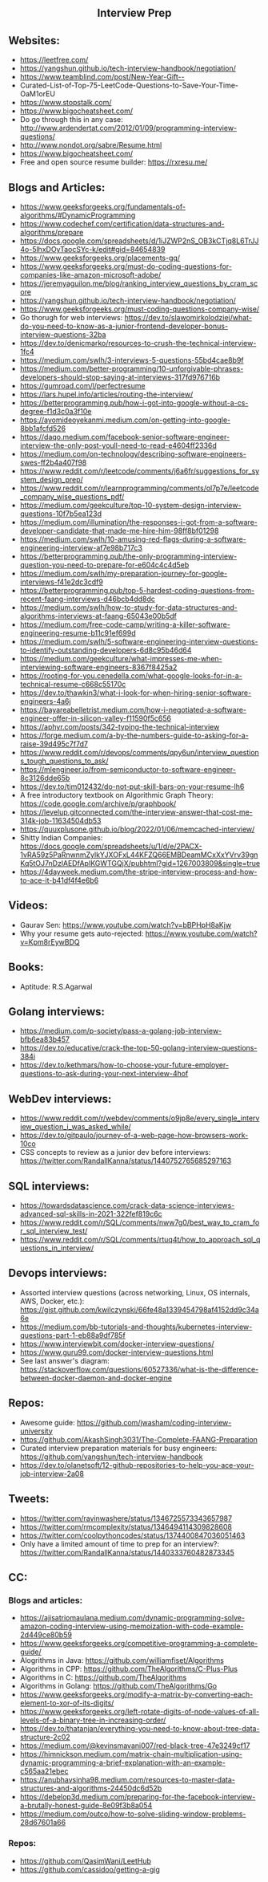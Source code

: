 <h2 align="center"> Interview Prep </h2>

## Websites:

- https://leetfree.com/
- https://yangshun.github.io/tech-interview-handbook/negotiation/
- https://www.teamblind.com/post/New-Year-Gift--
- Curated-List-of-Top-75-LeetCode-Questions-to-Save-Your-Time-OaM1orEU
- https://www.stopstalk.com/
- https://www.bigocheatsheet.com/
- Do go through this in any case: http://www.ardendertat.com/2012/01/09/programming-interview-questions/
- http://www.nondot.org/sabre/Resume.html
- https://www.bigocheatsheet.com/
- Free and open source resume builder: https://rxresu.me/

## Blogs and Articles:

- https://www.geeksforgeeks.org/fundamentals-of-algorithms/#DynamicProgramming
- https://www.codechef.com/certification/data-structures-and-algorithms/prepare
- https://docs.google.com/spreadsheets/d/1iJZWP2nS_OB3kCTjq8L6TrJJ4o-5lhxDOyTaocSYc-k/edit#gid=84654839
- https://www.geeksforgeeks.org/placements-gq/
- https://www.geeksforgeeks.org/must-do-coding-questions-for-companies-like-amazon-microsoft-adobe/
- https://jeremyaguilon.me/blog/ranking_interview_questions_by_cram_score
- https://yangshun.github.io/tech-interview-handbook/negotiation/
- https://www.geeksforgeeks.org/must-coding-questions-company-wise/
- Go thorugh for web interviews: https://dev.to/slawomirkolodziej/what-do-you-need-to-know-as-a-junior-frontend-developer-bonus-interview-questions-32ba
- https://dev.to/denicmarko/resources-to-crush-the-technical-interview-1fc4
- https://medium.com/swlh/3-interviews-5-questions-55bd4cae8b9f
- https://medium.com/better-programming/10-unforgivable-phrases-developers-should-stop-saying-at-interviews-317fd976716b
- https://gumroad.com/l/perfectresume
- https://lars.hupel.info/articles/routing-the-interview/
- https://betterprogramming.pub/how-i-got-into-google-without-a-cs-degree-f1d3c0a3f10e
- https://ayomideoyekanmi.medium.com/on-getting-into-google-8bb1afcfd526
- https://daqo.medium.com/facebook-senior-software-engineer-interview-the-only-post-youll-need-to-read-e4604ff2336d
- https://medium.com/on-technology/describing-software-engineers-swes-ff2b4a407f98
- https://www.reddit.com/r/leetcode/comments/j6a6fr/suggestions_for_system_design_prep/
- https://www.reddit.com/r/learnprogramming/comments/ol7p7e/leetcode_company_wise_questions_pdf/
- https://medium.com/geekculture/top-10-system-design-interview-questions-10f7b5ea123d
- https://medium.com/illumination/the-responses-i-got-from-a-software-developer-candidate-that-made-me-hire-him-98ff8bf01298
- https://medium.com/swlh/10-amusing-red-flags-during-a-software-engineering-interview-af7e98b717c3
- https://betterprogramming.pub/the-only-programming-interview-question-you-need-to-prepare-for-e604c4c4d5eb
- https://medium.com/swlh/my-preparation-journey-for-google-interviews-f41e2dc3cdf9
- https://betterprogramming.pub/top-5-hardest-coding-questions-from-recent-faang-interviews-d46bcb4dd8dc
- https://medium.com/swlh/how-to-study-for-data-structures-and-algorithms-interviews-at-faang-65043e00b5df
- https://medium.com/free-code-camp/writing-a-killer-software-engineering-resume-b11c91ef699d
- https://medium.com/swlh/5-software-engineering-interview-questions-to-identify-outstanding-developers-6d8c95b46d64
- https://medium.com/geekculture/what-impresses-me-when-interviewing-software-engineers-8367f8425a2
- https://rooting-for-you.cenedella.com/what-google-looks-for-in-a-technical-resume-c668c55170c
- https://dev.to/thawkin3/what-i-look-for-when-hiring-senior-software-engineers-4a6j
- https://bayareabelletrist.medium.com/how-i-negotiated-a-software-engineer-offer-in-silicon-valley-f11590f5c656
- https://aphyr.com/posts/342-typing-the-technical-interview
- https://forge.medium.com/a-by-the-numbers-guide-to-asking-for-a-raise-39d495c7f7d7
- https://www.reddit.com/r/devops/comments/qpy6un/interview_questions_tough_questions_to_ask/
- https://mlengineer.io/from-semiconductor-to-software-engineer-8c3126dde65b
- https://dev.to/tim012432/do-not-put-skill-bars-on-your-resume-lh6
- A free introductory textbook on Algorithmic Graph Theory: https://code.google.com/archive/p/graphbook/
- https://levelup.gitconnected.com/the-interview-answer-that-cost-me-314k-job-11634504db53
- https://quuxplusone.github.io/blog/2022/01/06/memcached-interview/
- Shitty Indian Companies: https://docs.google.com/spreadsheets/u/1/d/e/2PACX-1vRA59z5PaRnwnmZylkYJXOFxL44KFZQ66EMBDeamMCxXxYVrv39gnKq5tOJ7nDzlAEDfApIKGWTGQjX/pubhtml?gid=1267003809&single=true
- https://4dayweek.medium.com/the-stripe-interview-process-and-how-to-ace-it-b41df4f4e6b6

## Videos:

- Gaurav Sen: https://www.youtube.com/watch?v=bBPHpH8aKjw
- Why your resume gets auto-rejected: https://www.youtube.com/watch?v=Kpm8rEywBDQ

## Books:

- Aptitude: R.S.Agarwal

## Golang interviews:

- https://medium.com/p-society/pass-a-golang-job-interview-bfb6ea83b457
- https://dev.to/educative/crack-the-top-50-golang-interview-questions-384i
- https://dev.to/kethmars/how-to-choose-your-future-employer-questions-to-ask-during-your-next-interview-4hof

## WebDev interviews:

- https://www.reddit.com/r/webdev/comments/o9jp8e/every_single_interview_question_i_was_asked_while/
- https://dev.to/gitpaulo/journey-of-a-web-page-how-browsers-work-10co
- CSS concepts to review as a junior dev before interviews: https://twitter.com/RandallKanna/status/1440752765685297163

## SQL interviews:

- https://towardsdatascience.com/crack-data-science-interviews-advanced-sql-skills-in-2021-322fef819c6c
- https://www.reddit.com/r/SQL/comments/nww7g0/best_way_to_cram_for_sql_interview_test/
- https://www.reddit.com/r/SQL/comments/rtuq4t/how_to_approach_sql_questions_in_interview/

## Devops interviews:

- Assorted interview questions (across networking, Linux, OS internals, AWS, Docker, etc.): https://gist.github.com/kwilczynski/66fe48a1339454798af4152dd9c34a6e
- https://medium.com/bb-tutorials-and-thoughts/kubernetes-interview-questions-part-1-eb88a9df785f
- https://www.interviewbit.com/docker-interview-questions/
- https://www.guru99.com/docker-interview-questions.html
- See last answer's diagram: https://stackoverflow.com/questions/60527336/what-is-the-difference-between-docker-daemon-and-docker-engine

## Repos:

- Awesome guide: https://github.com/jwasham/coding-interview-university
- https://github.com/AkashSingh3031/The-Complete-FAANG-Preparation
- Curated interview preparation materials for busy engineers: https://github.com/yangshun/tech-interview-handbook
- https://dev.to/olanetsoft/12-github-repositories-to-help-you-ace-your-job-interview-2a08

## Tweets:

- https://twitter.com/ravinwashere/status/1346725573343657987
- https://twitter.com/rmcomplexity/status/1346494114309828608
- https://twitter.com/coolpythoncodes/status/1374400847036051463
- Only have a limited amount of time to prep for an interview?: https://twitter.com/RandallKanna/status/1440333760482873345

## CC:

### Blogs and articles:

- https://ajisatriomaulana.medium.com/dynamic-programming-solve-amazon-coding-interview-using-memoization-with-code-example-2d449ce80b59
- https://www.geeksforgeeks.org/competitive-programming-a-complete-guide/
- Alogrithms in Java: https://github.com/williamfiset/Algorithms
- Algorithms in CPP: https://github.com/TheAlgorithms/C-Plus-Plus
- Algorithms in C: https://github.com/TheAlgorithms
- Algorithms in Golang: https://github.com/TheAlgorithms/Go
- https://www.geeksforgeeks.org/modify-a-matrix-by-converting-each-element-to-xor-of-its-digits/
- https://www.geeksforgeeks.org/left-rotate-digits-of-node-values-of-all-levels-of-a-binary-tree-in-increasing-order/
- https://dev.to/thatanjan/everything-you-need-to-know-about-tree-data-structure-2c02
- https://medium.com/@kevinsmavani007/red-black-tree-47e3249cf17
- https://himnickson.medium.com/matrix-chain-multiplication-using-dynamic-programming-a-brief-explanation-with-an-example-c565aa21ebec
- https://anubhavsinha98.medium.com/resources-to-master-data-structures-and-algorithms-24450dc6d52b
- https://debelop3d.medium.com/preparing-for-the-facebook-interview-a-brutally-honest-guide-8e09f3b8a054
- https://medium.com/outco/how-to-solve-sliding-window-problems-28d67601a66

### Repos:

- https://github.com/QasimWani/LeetHub
- https://github.com/cassidoo/getting-a-gig
